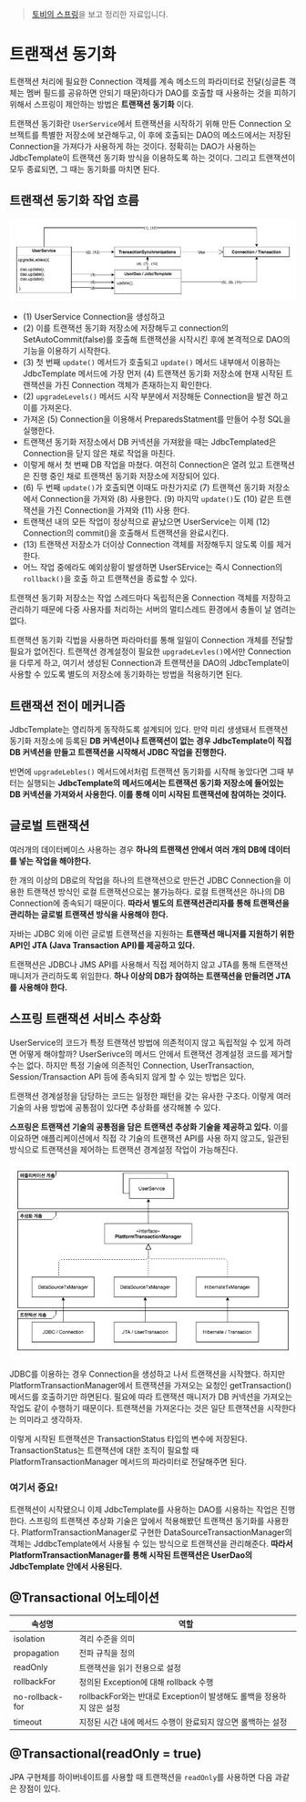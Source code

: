 > [토비의 스프링](http://www.yes24.com/Product/goods/7516721)을 보고 정리한 자료입니다.


# 트랜잭션 동기화

트랜잭션 처리에 필요한 Connection 객체를 계속 메소드의 파라미터로 전달(싱글톤 객체는 멤버 필드를 공유하면 안되기 때문)하다가 DAO를 호출할 때 사용하는 것을 피하기 위해서 스프링이 제안하는 방법은 **트랜잭션 동기화** 이다. 

트랜잭션 동기화란 `UserService`에서 트랜잭션을 시작하기 위해 만든 Connection 오브젝트를 특별한 저장소에 보관해두고, 이 후에 호출되는 DAO의 메소드에서는 저장된 Connection을 가져다가 사용하게 하는 것이다. 정확히는 DAO가 사용하는 JdbcTemplate이 트랜잭션 동기화 방식을 이용하도록 하는 것이다. 그리고 트랜잭션이 모두 종료되면, 그 때는 동기화를 마치면 된다.



## 트랜잭션 동기화 작업 흐름
![](../../assets/TransactionSynchronizations.png)


* (1) UserService Connection을 생성하고
* (2) 이를 트랜잭션 동기화 저장소에 저장해두고 connection의 SetAutoCommit(false)를 호출해 트랜잭션을 시작시킨 후에 본격적으로 DAO의 기능을 이용하기 시작한다.
* (3) 첫 번째 `update()` 메서드가 호출되고 `update()` 메서드 내부애서 이용하는 JdbcTemplate 메서드에 가장 먼저 (4) 트랜잭션 동기화 저장소에 현재 시작된 트랜잭션을 가진 Connection 객체가 존재하는지 확인한다.
* (2) `upgradeLevels()` 메서드 시작 부분에서 저장해둔 Connection을 발견 하고 이를 가져온다.
* 가져온 (5) Connection을 이용해서 PreparedsStatment를 만들어 수정 SQL을 실행한다.
* 트랜잭션 동기화 저장소에서 DB 커넥션을 가져왔을 때는 JdbcTemplated은 Connection을 닫지 않은 채로 작업을 마친다.
* 이렇게 해서 첫 번째 DB 작업을 마쳤다. 여전히 Connection은 열려 있고 트랜잭션은 진행 중인 채로 트랜잭션 동기화 저장소에 저장되어 있다.
* (6) 두 번째 `update()`가 호출되면 이때도 마찬가지로 (7) 트랜잭션 동기화 저장소에서 Connection을 가져와 (8) 사용한다. (9) 마지막 `update()`도 (10) 같은 트랜잭션을 가진 Connection을 가져와 (11) 사용 한다.
* 트랜잭션 내의 모든 작업이 정상적으로 끝났으면 UserService는 이제 (12) Connection의 commit()을 호출해서 트랜잭션을 완료시킨다.
* (13) 트랜잭션 저장소가 더이상 Connection 객체를 저장해두지 않도록 이를 제거한다.
* 어느 작업 중에라도 예외상황이 발생하면 UserSErvice는 즉시 Connection의 `rollback()`을 호출 하고 트랜잭션을 종료할 수 있다.

트랜잭션 동기화 저장소는 작업 스레드마다 독립적은올 Connection 객체를 저장하고 관리하기 때문에 다중 사용자를 처리하는 서버의 멀티스레드 환경에서 충돌이 날 염려는 없다.

트랜잭션 동기화 긱법을 사용하면 파라마터를 통해 일일이 Connection 개체를 전달할 필요가 없어진다. 트랜잭션 경계설정이 필요한 `upgradeLevles()`에서만 Connection을 다루게 하고, 여기서 생성된 Connection과 트랜잭션을 DAO의 JdbcTemplate이 사용할 수 있도록 별도의 저장소에 동기화하는 방법을 적용하기면 된다.

## 트랜잭션 전이 메커니즘
JdbcTemplate는 영리하게 동작하도록 설계되어 있다. 만약 미리 생생돼서 트랜잭션 동기화 저장소에 등록된 **DB 커넥션이나 트랜잭션이 없는 경우 JdbcTemplate이 직접 DB 커넥션을 만들고 트랜잭션을 시작해서 JDBC 작업을 진행한다.**

반면에 `upgradeLebles()` 메서드에서처럼 트랜잭션 동기화를 시작해 놓았다면 그때 부터는 실행되는 **JdbcTemplate의 메서드에서는 트랜잭션 동기화 저장소에 들어있는 DB 커넥션을 가져와서 사용한다. 이를 통해 이미 시작된 트랜잭션에 참여하는 것이다.**

## 글로벌 트랜잭션 
여러개의 데이터베이스 사용하는 경우 **하나의 트랜잭션 안에서 여러 개의 DB에 데이터를 넣는 작업을 해야한다.**

한 개의 이상의 DB로의 작업을 하나의 트랜잭션으로 만든건 JDBC Connection을 이용한 트랜잭션 방식인 로컬 트랜잭션으로는 불가능하다. 로컬 트랜잭션은 하나의 DB Connection에 종속되기 때문이다. **따라서 별도의 트랜잭션관리자를 통해 트랜잭션을 관리하는 글로벌 트랜잭션 방식을 사용해야 한다.**

자바는 JDBC 외에 이런 글로벌 트랜잭션을 지원하는 **트랜잭션 매니저를 지원하기 위한 API인 JTA (Java Transaction API)를 제공하고 있다.**

트랜잭션은 JDBC나 JMS API를 사용해서 직접 제어하지 않고 JTA를 통해 트랜잭션 매니저가 관리하도록 위임한다. **하나 이상의 DB가 참여하는 트랜잭션을 만들려면 JTA를 사용해야 한다.**


## 스프링 트랜잭션 서비스 추상화

UserService의 코드가 특정 트랜잭션 방법에 의존적이지 않고 독립적일 수 있게 하려면 어떻게 해야할까? UserSerivce의 메서드 안에서 트랜잭션 경계설정 코드를 제거할 수는 없다. 하지만 특정 기술에 의존적인 Connection, UserTransaction, Session/Transaction API 등에 종속되지 않게 할 수 있는 방법은 있다. 

트랜잭션 경계설정을 담당하는 코드는 일정한 패턴을 갖는 유사한 구조다. 이렇게 여러 기술의 사용 방법에 공통점이 있다면 추상화를 생각해볼 수 있다.

**스프링은 트랜잭션 기술의 공통점을 담은 트랜잭션 추상화 기술을 제공하고 있다.** 이를 이요하면 애플리케이션에서 직접 각 기술의 트랜잭션 API를 사용 하지 않고도, 일관된 방식으로 트랜잭션을 제어하는 트랜잭션 경계설정 작업이 가능해진다.

![](../../assets/PlatformTransactionManager-2.png)

JDBC를 이용하는 경우 Connection을 생성하고 나서 트랜잭션을 시작했다. 하지만 PlatformTransactionManager에서 트랜잭션을 가져오는 요청인 getTransaction() 메서드를 호출하기만 하면된다. 필요에 따라 트랜잭션 매니저가 DB 커넥션을 가져오는 작업도 같이 수행하기 때문이다. 트랜잭션을 가져온다는 것은 일단 트랜잭션을 시작한다는 의미라고 생각하자.

이렇게 시작된 트랜잭션은 TransactionStatus 타입의 변수에 저장된다. TransactionStatus는 트랜잭션에 대한 조직이 필요할 때 PlatformTransactionManager 메서드의 파라미터로 전달해주면 된다.


### 여기서 중요!
트랜잭션이 시작됐으니 이제 JdbcTemplate를 사용하는 DAO를 시용하는 작업은 진행한다. 스프링의 트랜잭션 추상화 기술은 앞에서 적용해봤던 트랜잭션 동기화를 사용한다. PlatformTransactionManager로 구현한 DataSourceTransactionManager의 객체는 JddbcTemplate에서 사용될 수 있는 방식으로 트랜잭션을 관리해준다. **따라서 PlatformTransactionManager를 통해 시작된 트랜잭션은 UserDao의 JdbcTemplate 안에서 사용된다.**


## @Transactional 어노테이션

속성명             | 역할
----------------|-------------------------------------------------
isolation       | 격리 수준을 의미
propagation     | 전파 규칙을 정의
readOnly        | 트랜잭션을 읽기 전용으로 설정
rollbackFor     | 정의된 Exception에 대해 rollback 수행
no-rollback-for | rollbackFor와는 반대로 Exception이 발생해도 롤백을 정용하지 않은 설정
timeout         | 지정된 시간 내에 메서드 수행이 완료되지 않으면 롤백하는 설정


## @Transactional(readOnly = true)

JPA 구현체를 하이버네이트를 사용할 때 트랜잭션을 `readOnly`를 사용하면 다음 과같은 장점이 있다.
